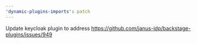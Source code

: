 ```yaml
---
'dynamic-plugins-imports': patch
---
```


Update keycloak plugin to address https://github.com/janus-idp/backstage-plugins/issues/949
